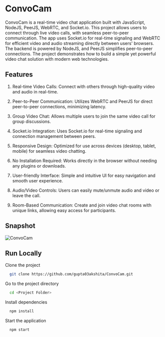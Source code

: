 
# ConvoCam

ConvoCam is a real-time video chat application built with JavaScript, NodeJS, PeerJS, WebRTC, and Socket.io. This project allows users to connect through live video calls, with seamless peer-to-peer communication. The app uses Socket.io for real-time signaling and WebRTC for efficient video and audio streaming directly between users' browsers. The backend is powered by NodeJS, and PeerJS simplifies peer-to-peer connections. The project demonstrates how to build a simple yet powerful video chat solution with modern web technologies.

## Features

1. Real-time Video Calls: Connect with others through high-quality video and audio in real-time.

2. Peer-to-Peer Communication: Utilizes WebRTC and PeerJS for direct peer-to-peer connections, minimizing latency.

3. Group Video Chat: Allows multiple users to join the same video call for group discussions.

4. Socket.io Integration: Uses Socket.io for real-time signaling and connection management between peers.

5. Responsive Design: Optimized for use across devices (desktop, tablet, mobile) for seamless video chatting.

6. No Installation Required: Works directly in the browser without needing any plugins or downloads.

7. User-friendly Interface: Simple and intuitive UI for easy navigation and smooth user experience.

8. Audio/Video Controls: Users can easily mute/unmute audio and video or leave the call.

9. Room-Based Communication: Create and join video chat rooms with unique links, allowing easy access for participants.




## Snapshot

![ConvoCam](https://via.placeholder.com/468x300?text=App+Screenshot+Here)


## Run Locally

Clone the project

```bash
  git clone https://github.com/gupta03akshita/ConvoCam.git
```

Go to the project directory

```bash
  cd <Project Folder>
```

Install dependencies 

```bash
  npm install
```

Start the application

```bash
  npm start
```

